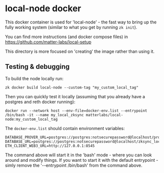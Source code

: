 # local-node docker

This docker container is used for 'local-node' - the fast way to bring up the fully working system (similar to what you get by running `zk init`).

You can find more instructions (and docker compose files) in https://github.com/matter-labs/local-setup

This directory is more focused on 'creating' the image rather than using it.

## Testing & debugging

To build the node locally run:


```shell
zk docker build local-node --custom-tag "my_custom_local_tag"
```

Then you can quickly test it locally (assuming that you already have a postgres and reth docker running):

```shell
docker run --network host --env-file=docker-env.list --entrypoint /bin/bash -it --name my_local_zksync matterlabs/local-node:my_custom_local_tag
```

The `docker-env.list` should contain environment variables:

```
DATABASE_PROVER_URL=postgres://postgres:notsecurepassword@localhost/prover_local
DATABASE_URL=postgres://postgres:notsecurepassword@localhost/zksync_local
ETH_CLIENT_WEB3_URL=http://127.0.0.1:8545
```

The command above will start it in the 'bash' mode - where you can look around and modify things.
If you want to start it with the default entrypoint - simly remove the '--entrypoint /bin/bash' from the command above.

